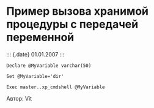 Пример вызова хранимой процедуры c передачей переменной
=======================================================

::: {.date}
01.01.2007
:::

    Declare @MyVariable varchar(50)
     
    Set @MyVariable='dir'
     
    Exec master..xp_cmdshell @MyVariable

Автор: Vit
